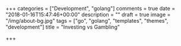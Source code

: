 +++
categories = ["Development", "golang"]
comments = true
date = "2018-01-16T15:47:46+00:00"
description = ""
draft = true
image = "/img/about-bg.jpg"
tags = ["go", "golang", "templates", "themes", "development"]
title = "Investing vs Gambling"

+++
